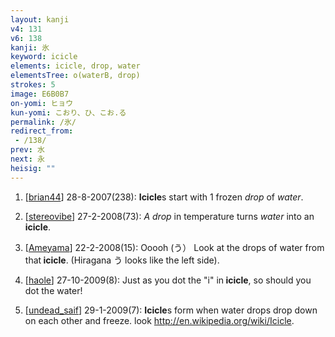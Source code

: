 ```yaml
---
layout: kanji
v4: 131
v6: 138
kanji: 氷
keyword: icicle
elements: icicle, drop, water
elementsTree: o(waterB, drop)
strokes: 5
image: E6B0B7
on-yomi: ヒョウ
kun-yomi: こおり、ひ、こお.る
permalink: /氷/
redirect_from:
 - /138/
prev: 水
next: 永
heisig: ""
---
```


1) [<a href="http://kanji.koohii.com/profile/brian44">brian44</a>] 28-8-2007(238): <strong>Icicle</strong>s start with 1 frozen <em>drop</em> of <em>water</em>.

2) [<a href="http://kanji.koohii.com/profile/stereovibe">stereovibe</a>] 27-2-2008(73): <em>A drop</em> in temperature turns <em>water</em> into an<strong> icicle</strong>.

3) [<a href="http://kanji.koohii.com/profile/Ameyama">Ameyama</a>] 22-2-2008(15): Ooooh (う） Look at the drops of water from that<strong> icicle</strong>. (Hiragana う looks like the left side).

4) [<a href="http://kanji.koohii.com/profile/haole">haole</a>] 27-10-2009(8): Just as you dot the &quot;i&quot; in<strong> icicle</strong>, so should you dot the water!

5) [<a href="http://kanji.koohii.com/profile/undead_saif">undead_saif</a>] 29-1-2009(7): <strong>Icicle</strong>s form when water drops drop down on each other and freeze. look <a href="http://en.wikipedia.org/wiki/Icicle">http://en.wikipedia.org/wiki/Icicle</a>.

